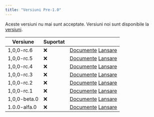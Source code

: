 ```yaml
---
title: "Versiuni Pre-1.0"
---
```


Aceste versiuni nu mai sunt acceptate. Versiuni noi sunt disponibile la [versiuni](versions.md).

| Versiune     | Suportat |                                                                                                                                                         |
| ------------ | -------- | ------------------------------------------------------------------------------------------------------------------------------------------------------- |
| 1,0,0-rc.6   | :x:      | [Documente](https://docs.butterfly.linwood.dev/docs/1.0.0-rc.6/intro) [Lansare](https://github.com/LinwoodDev/Butterfly/releases/tag/v1.0.0-rc.6)       |
| 1,0,0-rc.5   | :x:      | [Documente](https://docs.butterfly.linwood.dev/docs/1.0.0-rc.5/intro) [Lansare](https://github.com/LinwoodDev/Butterfly/releases/tag/v1.0.0-rc.5)       |
| 1,0,0-rc.4   | :x:      | [Documente](https://docs.butterfly.linwood.dev/docs/1.0.0-rc.4/intro) [Lansare](https://github.com/LinwoodDev/Butterfly/releases/tag/v1.0.0-rc.4)       |
| 1,0,0-rc.3   | :x:      | [Documente](https://docs.butterfly.linwood.dev/docs/1.0.0-rc.3/intro) [Lansare](https://github.com/LinwoodDev/Butterfly/releases/tag/v1.0.0-rc.3)       |
| 1,0,0-rc.2   | :x:      | [Documente](https://docs.butterfly.linwood.dev/docs/1.0.0-rc.2/intro) [Lansare](https://github.com/LinwoodDev/Butterfly/releases/tag/v1.0.0-rc.2)       |
| 1,0,0-rc.1   | :x:      | [Documente](https://docs.butterfly.linwood.dev/docs/1.0.0-rc.1/intro) [Lansare](https://github.com/LinwoodDev/Butterfly/releases/tag/v1.0.0-rc.1)       |
| 1,0,0-beta.0 | :x:      | [Documente](https://docs.butterfly.linwood.dev/docs/1.0.0-beta.0/intro) [Lansare](https://github.com/LinwoodDev/Butterfly/releases/tag/v1.0.0-beta.0)   |
| 1.0.0-alfa.0 | :x:      | [Documente](https://docs.butterfly.linwood.dev/docs/1.0.0-alpha.0/intro) [Lansare](https://github.com/LinwoodDev/Butterfly/releases/tag/v1.0.0-alpha.0) |
